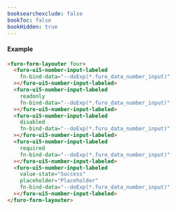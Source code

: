 ```yaml
---
booksearchexclude: false
bookToc: false
bookHidden: true
---
```

#### Example
<script type="module" src="/init.js"></script>
<furo-demo-snippet>
<template>
<furo-form-layouter four>
<furo-ui5-number-input-labeled
    fn-bind-data="--doExp(*.furo_data_number_input)"
 ></furo-ui5-number-input-labeled>
<furo-ui5-number-input-labeled
    label="readonly"
    readonly
    fn-bind-data="--doExp(*.furo_data_number_input)"
 ></furo-ui5-number-input-labeled>
<furo-ui5-number-input-labeled
    label="disabled"
    disabled
    fn-bind-data="--doExp(*.furo_data_number_input)"
 ></furo-ui5-number-input-labeled>  
<furo-ui5-number-input-labeled
    required
    fn-bind-data="--doExp(*.furo_data_number_input)"
  ></furo-ui5-number-input-labeled>
<furo-ui5-number-input-labeled
    value-state="Success"
    placeholder="Placeholder"
    fn-bind-data="--doExp(*.furo_data_number_input)"
 ></furo-ui5-number-input-labeled>
</furo-form-layouter>
<furo-data-object
  type="experiment.Experiment"
  @-object-ready="--doExp"
></furo-data-object>
</template>
</furo-demo-snippet>

```html
<furo-form-layouter four>
  <furo-ui5-number-input-labeled
    fn-bind-data="--doExp(*.furo_data_number_input)"
  ></furo-ui5-number-input-labeled>
  <furo-ui5-number-input-labeled
    readonly
    fn-bind-data="--doExp(*.furo_data_number_input)"
  ></furo-ui5-number-input-labeled>
  <furo-ui5-number-input-labeled
    disabled
    fn-bind-data="--doExp(*.furo_data_number_input)"
  ></furo-ui5-number-input-labeled>  
  <furo-ui5-number-input-labeled
    required
    fn-bind-data="--doExp(*.furo_data_number_input)"
  ></furo-ui5-number-input-labeled>
  <furo-ui5-number-input-labeled
    value-state="Success"
    placeholder="Placeholder"
    fn-bind-data="--doExp(*.furo_data_number_input)"
  ></furo-ui5-number-input-labeled>
</furo-form-layouter>
```

